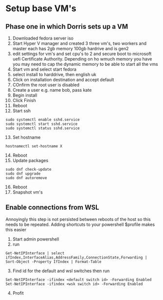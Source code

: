# Setup base VM's

## Phase one in which Dorris sets up a VM

1. Downloaded fedora server iso
2. Start Hyper V manager and created 3 three vm's, two workers and master
each has 2gb memory 100gb hardrive and is gen2
3. edit settings for vm's and set cpu's to 2 and secure boot to microsoft uefi
   Certificate Authority. Depending on ho wmuch memory you have you may need to
   cap the dynamic memory to be able to start all the vms
4. Start vm and select start fedora
5. select install to harddrive, then english uk
6. Click on installation destination and accept default 
7. COnfirm the root user is disabled
8. Create a user e.g. name bob, pass kate
9. Begin install
10. Click Finish
11. Reboot
12. Start ssh
```
sudo systemctl enable sshd.service
sudo systemctl start sshd.service
sudo systemctl status sshd.service
```
13. Set hostname
```
hostnamectl set-hostname X
```
14. Reboot
15. Update packages
```
sudo dnf check-update
sudo dnf upgrade
sudo dnf autoremove
```
16. Reboot
17. Snapshot vm's

## Enable connections from WSL

Annoyingly this step is not persisted between reboots of the host so this needs
to be repeated. Adding shortcuts to your powershell $profile makes this easier

1. Start admin powershell
2. run 

```
Get-NetIPInterface | select ifIndex,InterfaceAlias,AddressFamily,ConnectionState,Forwarding | Sort-Object -Property IfIndex | Format-Table
```
3. Find id for the default and wsl switches then run
```
Set-NetIPInterface -ifindex <default switch id> -Forwarding Enabled
Set-NetIPInterface -ifindex <wsk switch id> -Forwarding Enabled
```
4. Profit

